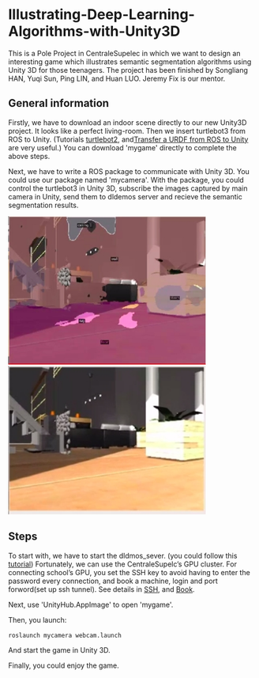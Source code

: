 # Illustrating-Deep-Learning-Algorithms-with-Unity3D

This is a Pole Project in CentraleSupelec in which we want to design an interesting game which illustrates semantic segmentation algorithms using Unity 3D for those teenagers. The project has been finished by Songliang HAN, Yuqi Sun, Ping LIN, and Huan LUO. Jeremy Fix is our mentor.

## General information

Firstly, we have to download an indoor scene directly to our new Unity3D project. It looks like a perfect living-room. Then we insert turtlebot3 from ROS to Unity. (Tutorials [turtlebot2](https://github.com/siemens/ros-sharp/wiki/User_Inst_TurtleBot2), and[Transfer a URDF from ROS to Unity](https://github.com/siemens/ros-sharp/wiki/User_App_ROS_TransferURDFFromROS) are very useful.) You can download 'mygame' directly to complete the above steps. 

Next, we have to write a ROS package to communicate with Unity 3D. You could use our package named 'mycamera'. With the package, you could control the turtlebot3 in Unity 3D, subscribe the images captured by main camera in Unity, send them to dldemos server and recieve the semantic segmentation results. 

<p float="left">
  <img width="400" height="300" src="https://github.com/luo-huan-123/Illustrating-Deep-Learning-Algorithms-with-Unity3D/blob/main/Images/segmentaion.jpg"/>
  <img width="400" height="300" src="https://github.com/luo-huan-123/Illustrating-Deep-Learning-Algorithms-with-Unity3D/blob/main/Images/segmentaion1.jpg"/>
</p>

## Steps 

To start with, we have to start the dldmos_sever. (you could follow this [tutorial](https://github.com/jeremyfix/deeplearning_demos)) Fortunately, we can use the CentraleSupelc’s GPU cluster. For connecting school’s GPU, you set the SSH key to avoid having to enter the password every connection, and book a machine, login and port forword(set up ssh tunnel). See details in [SSH](https://tutos.metz.centralesupelec.fr/TPs/SSH/), and [Book](https://tutos.metz.centralesupelec.fr/TPs/Clusters/allocation.html).  

Next, use 'UnityHub.AppImage' to open 'mygame'.

Then, you launch: 

    roslaunch mycamera webcam.launch
    
And start the game in Unity 3D.

Finally, you could enjoy the game. 




